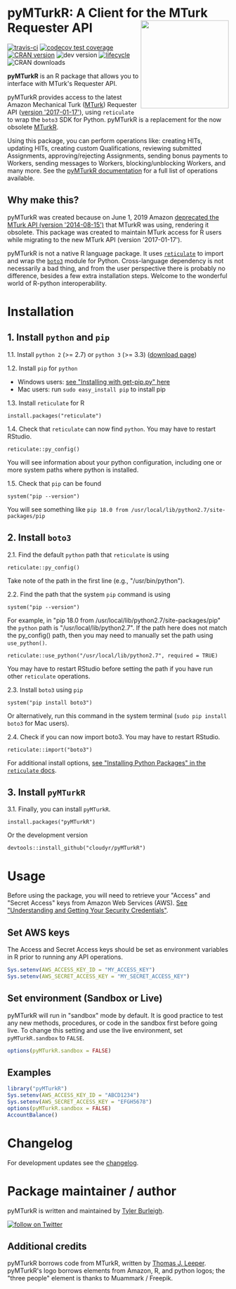 # pyMTurkR: A Client for the MTurk Requester API <img src="https://raw.githubusercontent.com/cloudyr/pyMTurkR/master/assets/hex-pyMTurkR.png" align="right" width="200" />

<!-- badges: start -->
[![travis-ci](https://travis-ci.org/cloudyr/pyMTurkR.svg?branch=master)](https://travis-ci.org/cloudyr/pyMTurkR?branch=master)
[![codecov test coverage](https://codecov.io/gh/cloudyr/pyMTurkR/branch/master/graph/badge.svg)](https://codecov.io/gh/cloudyr/pyMTurkR?branch=master)
[![CRAN version](https://img.shields.io/cran/v/pyMTurkR)](https://cran.r-project.org/package=pyMTurkR)
![dev version](https://img.shields.io/badge/dev-1.14-blue)
[![lifecycle](https://img.shields.io/badge/lifecycle-stable-brightgreen.svg)](https://www.tidyverse.org/lifecycle)
![CRAN downloads](https://cranlogs.r-pkg.org/badges/grand-total/pyMTurkR)
<!-- badges: end -->

**pyMTurkR** is an R package that allows you to interface with MTurk's Requester API. 

pyMTurkR provides access to the latest Amazon Mechanical Turk (<a href='https://www.mturk.com'>MTurk</a>) Requester API (<a href="https://docs.aws.amazon.com/AWSMechTurk/latest/AWSMturkAPI/ApiReference_CreateHITOperation.html">version '2017-01-17'</a>), using `reticulate` to wrap the `boto3` SDK for Python. pyMTurkR is a replacement for the now obsolete [MTurkR](https://github.com/cloudyr/MTurkR).

Using this package, you can perform operations like: creating HITs, updating HITs, creating custom Qualifications, reviewing submitted Assignments, approving/rejecting Assignments, sending bonus payments to Workers, sending messages to Workers, blocking/unblocking Workers, and many more. See the [pyMTurkR documentation](https://github.com/cloudyr/pyMTurkR/raw/master/assets/pyMTurkR.pdf) for a full list of operations available.


## Why make this?

pyMTurkR was created because on June 1, 2019 Amazon [deprecated the MTurk API (version '2014-08-15')](https://docs.aws.amazon.com/AWSMechTurk/latest/AWSMturkAPI-legacy/Welcome.html) that MTurkR was using, rendering it obsolete. This package was created to maintain MTurk access for R users while migrating to the new MTurk API (version '2017-01-17').

pyMTurkR is not a native R language package. It uses [`reticulate`](https://rstudio.github.io/reticulate) to import and wrap the [`boto3`](https://aws.amazon.com/sdk-for-python) module for Python. Cross-language dependency is not necessarily a bad thing, and from the user perspective there is probably no difference, besides a few extra installation steps. Welcome to the wonderful world of R-python interoperability.


# Installation

## 1. Install `python` and `pip`

1.1. Install `python 2` (>= 2.7) or `python 3` (>= 3.3) ([download page](https://www.python.org/downloads))

1.2. Install `pip` for `python` 

 - Windows users: [see "Installing with get-pip.py" here](https://pip.pypa.io/en/stable/installing)
 - Mac users: run `sudo easy_install pip` to install pip

1.3. Install `reticulate` for R

```
install.packages("reticulate")
```

1.4. Check that `reticulate` can now find `python`. You may have to restart RStudio.

```
reticulate::py_config()
```

You will see information about your python configuration, including one or more system paths where python is installed.

1.5. Check that `pip` can be found

```
system("pip --version")
```

You will see something like `pip 18.0 from /usr/local/lib/python2.7/site-packages/pip`

## 2. Install `boto3`

2.1. Find the default `python` path that `reticulate` is using

```
reticulate::py_config()
```

Take note of the path in the first line (e.g., "/usr/bin/python").

2.2. Find the path that the system `pip` command is using

```
system("pip --version")
```

For example, in "pip 18.0 from /usr/local/lib/python2.7/site-packages/pip" the `python` path is "/usr/local/lib/python2.7". If the path here does not match the py_config() path, then you may need to manually set the path using `use_python()`.

```
reticulate::use_python("/usr/local/lib/python2.7", required = TRUE)
```

You may have to restart RStudio before setting the path if you have run other `reticulate` operations.

2.3. Install `boto3` using `pip`

```
system("pip install boto3")
```

Or alternatively, run this command in the system terminal (`sudo pip install boto3` for Mac users).

2.4. Check if you can now import boto3. You may have to restart RStudio.

```
reticulate::import("boto3")
```

For additional install options, [see "Installing Python Packages" in the `reticulate` docs](https://rstudio.github.io/reticulate/articles/python_packages.html).


## 3. Install `pyMTurkR`

3.1. Finally, you can install `pyMTurkR`.

```
install.packages("pyMTurkR")
```

Or the development version

```
devtools::install_github("cloudyr/pyMTurkR")
```


# Usage

Before using the package, you will need to retrieve your "Access" and "Secret Access" keys from Amazon Web Services (AWS). [See "Understanding and Getting Your Security Credentials"](https://docs.aws.amazon.com/general/latest/gr/aws-sec-cred-types.html).

## Set AWS keys

The Access and Secret Access keys should be set as environment variables in R prior to running any API operations.

```R
Sys.setenv(AWS_ACCESS_KEY_ID = "MY_ACCESS_KEY")
Sys.setenv(AWS_SECRET_ACCESS_KEY = "MY_SECRET_ACCESS_KEY")
```

## Set environment (Sandbox or Live)

pyMTurkR will run in "sandbox" mode by default. It is good practice to test any new methods, procedures, or code in the sandbox first before going live. To change this setting and use the live environment, set `pyMTurkR.sandbox` to `FALSE`.

```R
options(pyMTurkR.sandbox = FALSE)
```


## Examples

```R
library("pyMTurkR")
Sys.setenv(AWS_ACCESS_KEY_ID = "ABCD1234")
Sys.setenv(AWS_SECRET_ACCESS_KEY = "EFGH5678")
options(pyMTurkR.sandbox = FALSE)
AccountBalance()
```

# Changelog

For development updates see the [changelog](https://github.com/cloudyr/pyMTurkR/blob/master/CHANGELOG.md).

# Package maintainer / author

pyMTurkR is written and maintained by [Tyler Burleigh](https://tylerburleigh.com).

<a href="https://twitter.com/intent/follow?screen_name=tylerburleigh"><img src="https://img.shields.io/twitter/follow/tylerburleigh?style=social&logo=twitter" alt="follow on Twitter"></a>

## Additional credits

pyMTurkR borrows code from MTurkR, written by [Thomas J. Leeper](https://thomasleeper.com). pyMTurkR's logo borrows elements from Amazon, R, and python logos; the "three people" element is thanks to Muammark / Freepik.
